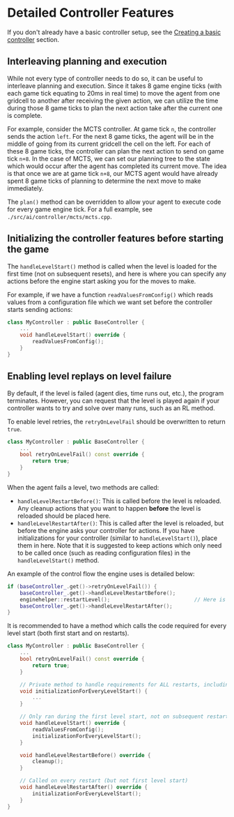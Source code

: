 
# Detailed Controller Features
If you don't already have a basic controller setup, see the [Creating a basic controller](controller.md) section.

## Interleaving planning and execution
While not every type of controller needs to do so, it can be useful to interleave planning and execution. Since it takes 8 game engine ticks (with each game tick equating to 20ms in real time) to move the agent from one gridcell to another after receiving the given action, we can utilize the time during those 8 game ticks to plan the next action take after the current one is complete. 

For example, consider the MCTS controller. At game tick `n`, the controller sends the action `left`. For the next 8 game ticks, the agent will be in the middle of going from its current gridcell the cell on the left. For each of these 8 game ticks, the controller can plan the next action to send on game tick `n+8`. In the case of MCTS, we can set our planning tree to the state which would occur after the agent has completed its current move. The idea is that once we are at game tick `n+8`, our MCTS agent would have already spent 8 game ticks of planning to determine the next move to make immediately.

The `plan()` method can be overridden to allow your agent to execute code for every game engine tick. For a full example, see `./src/ai/controller/mcts/mcts.cpp`.

## Initializing the controller features before starting the game
The `handleLevelStart()` method is called when the level is loaded for the first time (not on subsequent resets), and here is where you can specify any actions before the engine start asking you for the moves to make.

For example, if we have a function `readValuesFromConfig()` which reads values from a configuration file which we want set before the controller starts sending actions:
```cpp
class MyController : public BaseController {
    ...
    void handleLevelStart() override {
        readValuesFromConfig();
    }
}
```

## Enabling level replays on level failure
By default, if the level is failed (agent dies, time runs out, etc.), the program terminates. However, you can request that the level is played again if your controller wants to try and solve over many runs, such as an RL method. 

To enable level retries, the `retryOnLevelFail` should be overwritten to return `true`.
```cpp
class MyController : public BaseController {
    ...
    bool retryOnLevelFail() const override {
        return true;
    }
}
```
When the agent fails a level, two methods are called:
- `handleLevelRestartBefore()`: This is called before the level is reloaded. Any cleanup actions that you want to happen **before** the level is reloaded should be placed here.
- `handleLevelRestartAfter()`: This is called after the level is reloaded, but before the engine asks your controller for actions. If you have initializations for your controller (similar to `handleLevelStart()`), place them in here. Note that it is suggested to keep actions which only need to be called once (such as reading configuration files) in the `handleLevelStart()` method.

An example of the control flow the engine uses is detailed below:
```cpp
if (baseController_.get()->retryOnLevelFail()) {
    baseController_.get()->handleLevelRestartBefore();
    enginehelper::restartLevel();                           // Here is where the engine reloads the level.
    baseController_.get()->handleLevelRestartAfter();
}
```

It is recommended to have a method which calls the code required for every level start (both first start and on restarts).
```cpp
class MyController : public BaseController {
    ...
    bool retryOnLevelFail() const override {
        return true;
    }

    // Private method to handle requirements for ALL restarts, including first level start
    void initializationForEveryLevelStart() {
        ...
    }

    // Only ran during the first level start, not on subsequent restarts
    void handleLevelStart() override {
        readValuesFromConfig();
        initializationForEveryLevelStart();
    }

    void handleLevelRestartBefore() override {
        cleanup();
    }

    // Called on every restart (but not first level start)
    void handleLevelRestartAfter() override {
        initializationForEveryLevelStart();
    }
}
```